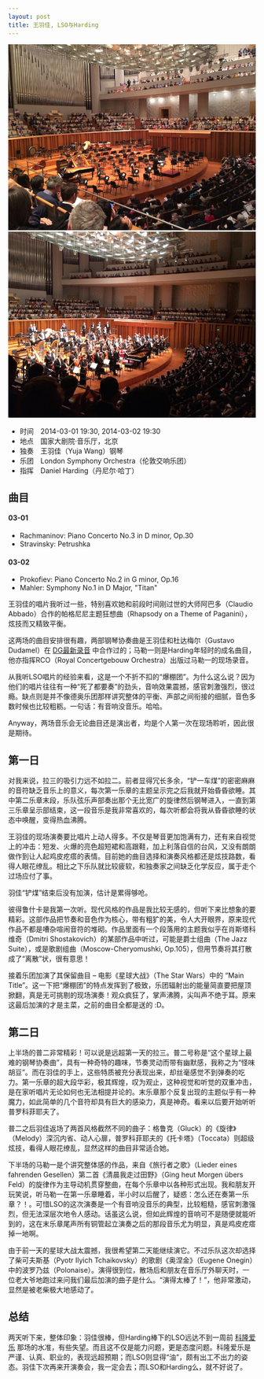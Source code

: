 ```yaml
---
layout: post
title: 王羽佳, LSO与Harding
---
```


![yuja-lso-harding-1][1]
![yuja-lso-harding-2][2]

- 时间&emsp;2014-03-01 19:30, 2014-03-02 19:30
- 地点&emsp;国家大剧院·音乐厅，北京
- 独奏&emsp;王羽佳（Yuja Wang）钢琴
- 乐团&emsp;London Symphony Orchestra（伦敦交响乐团）
- 指挥&emsp;Daniel Harding（丹尼尔·哈丁）

## 曲目

#### 03-01

- Rachmaninov: Piano Concerto No.3 in D minor, Op.30
- Stravinsky: Petrushka

#### 03-02

- Prokofiev: Piano Concerto No.2 in G minor, Op.16
- Mahler: Symphony No.1 in D Major, "Titan"

王羽佳的唱片我听过一些，特别喜欢她和前段时间刚过世的大师阿巴多（Claudio Abbado）合作的帕格尼尼主题狂想曲（Rhapsody on a Theme of Paganini），炫技而又精致平衡。

这两场的曲目安排很有趣，两部钢琴协奏曲是王羽佳和杜达梅尔（Gustavo Dudamel）在 [DG最新录音][3] 中合作过的；马勒一则是Harding年轻时的成名曲目，他亦指挥RCO（Royal Concertgebouw Orchestra）出版过马勒一的现场录音。

从我听LSO唱片的经验来看，这是一个不折不扣的“爆棚团”。为什么这么说？因为他们的唱片往往有一种“死了都要奏”的劲头，音响效果震撼，感官刺激强烈，很过瘾。缺点则是并不像德奥乐团那样讲究整体的平衡、声部之间衔接的细腻，音色多数时候也比较粗粝。一句话：有音响没音乐。哈哈。

Anyway，两场音乐会无论曲目还是演出者，均是个人第一次在现场聆听，因此很是期待。

## 第一日

对我来说，拉三的吸引力远不如拉二。前者显得冗长多余，“铲一车煤”的密密麻麻的音符缺乏音乐上的意义，每次第一乐章的主题呈示完之后我就开始昏昏欲睡。其中第二乐章末段，乐队弦乐声部奏出那个无比宽广的旋律然后钢琴进入，一直到第三乐章呈示部结束，这一段音乐是我非常喜欢的，每次听都会将我从昏昏欲睡的状态中唤醒，变得热血沸腾。

王羽佳的现场演奏要比唱片上动人得多。不仅是琴音更加饱满有力，还有来自视觉上的冲击：短发、火爆的亮色超短裙和高跟鞋，加上利落自信的台风，又没有朗朗做作到让人起鸡皮疙瘩的表情。目前她的曲目选择和演奏风格都还是炫技路数，看得人眼花缭乱。相比之下乐队就比较疲软，和独奏家之间缺乏化学反应，属于走个过场应付了事。

羽佳“铲煤”结束后没有加演，估计是累得够呛。

彼得鲁什卡是我第一次听。现代风格的作品是我比较无感的，但听下来比想象的要精彩。这部作品把节奏和音色作为核心，带有粗犷的美，令人大开眼界，原来现代作品不都是嘈杂喧闹音符的堆砌。作品里面有一个段落用的主题我似乎在肖斯塔科维奇（Dmitri Shostakovich）的某部作品中听过，可能是爵士组曲（The Jazz Suite），或是歌剧组曲（Moscow-Cheryomushki, Op.105），但用节奏将其打散成了“离散”状，很有意思！

接着乐团加演了其保留曲目 – 电影《星球大战》（The Star Wars）中的 “Main Title”。这一下把“爆棚团”的特点发挥到了极致，乐团辐射出的能量简直要把屋顶掀翻，真是无可挑剔的现场演奏！观众疯狂了，掌声沸腾，尖叫声不绝于耳。原来这最后加演的才是主菜，之前的曲目全都是送的 :D。

## 第二日

上半场的普二非常精彩！可以说是远超第一天的拉三。普二号称是“这个星球上最难的钢琴协奏曲”，具有一种奇特的趣味，节奏灵动而带有幽默感，我称之为“怪味胡豆”。而在羽佳的手上，这些特质被充分表现出来，却丝毫感觉不到弹奏的吃力。第一乐章的超大段华彩，极其辉煌，叹为观止，这种视觉和听觉的双重冲击，是在家听唱片无论如何也无法相提并论的。末乐章那个反复出现的主题似乎有一种魔力，如此简单的几个音符却具有巨大的感染力，真是神奇。看来以后要开始听听普罗科菲耶夫了。

普二之后羽佳返场了两首风格截然不同的曲子：格鲁克（Gluck）的《旋律》（Melody）深沉内省、动人心扉，普罗科菲耶夫的《托卡塔》（Toccata）则超级炫技，看得人眼花缭乱，显然这样的曲目非常适合她。

下半场的马勒一是个讲究整体感的作品，来自《旅行者之歌》（Lieder eines fahrenden Gesellen）第二首《清晨我走过田野》（Ging heut Morgen übers Feld）的旋律作为主导动机贯穿整曲，在每个乐章中以各种形式出现。我和朋友开玩笑说，听马勒一在第一乐章睡着，半小时以后醒了，疑惑：怎么还在奏第一乐章？！。可惜LSO的这次演奏是一个有音响没音乐的典型，比较粗糙，感官刺激强烈，但无法深层次地令人感动。话虽这么说，但如此辉煌的音响可不是随便就能听到的，这在末乐章尾声所有铜管起立演奏之后的那段音乐尤为明显，真是鸡皮疙瘩掉一地啊。

由于前一天的星球大战太震撼，我很希望第二天能继续演它。不过乐队这次却选择了柴可夫斯基（Pyotr Ilyich Tchaikovsky）的歌剧《奥涅金》（Eugene Onegin）中的波罗乃兹（Polonaise）。演得很到位，散场后和朋友在音乐厅外聊天时，一位老大爷地跑过来问我们最后加演的曲子是什么。“演得太棒了！”，他非常激动，显然是被老柴极大地感动了。

## 总结

两天听下来，整体印象：羽佳很棒，但Harding棒下的LSO远达不到一周前 [科隆爱乐][4] 那场的水准，有些失望。而且这不仅是能力问题，更是态度问题。科隆爱乐是严谨、认真、职业的，表现远超预期；而LSO则显得“油”，颇有出工不出力的姿态。羽佳下次再来开演奏会，我一定会去；而LSO和Harding么，就不好说了。

[1]: /img/2014/yuja-lso-harding-1.jpg
[2]: /img/2014/yuja-lso-harding-2.jpg
[3]: http://www.deutschegrammophon.com/en/cat/4791304
[4]: http://www.chncpa.org/cns/ycgp/jmxx/2013-10-30/885611.shtml
